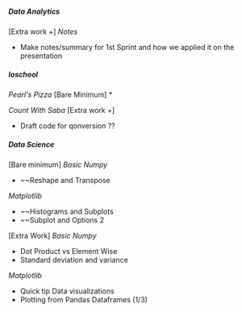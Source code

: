 ##### **Data Analytics**
[Extra work +]
*Notes*
* Make notes/summary for 1st Sprint and how we applied it on the presentation
##### **Ioschool**
*Pearl's Pizza*
[Bare Minimum]
* 


*Count With Saba*
[Extra work +]
* Draft code for qonversion ??
##### **Data Science**
[Bare minimum]
*Basic Numpy*
* ~~Reshape and Transpose


*Matplotlib*
* ~~Histograms and Subplots
* ~~Subplot and Options 2

[Extra Work]
*Basic Numpy*
* Dot Product vs Element Wise
* Standard deviation and variance

*Matplotlib*
* Quick tip Data visualizations
* Plotting from Pandas Dataframes (1/3)
